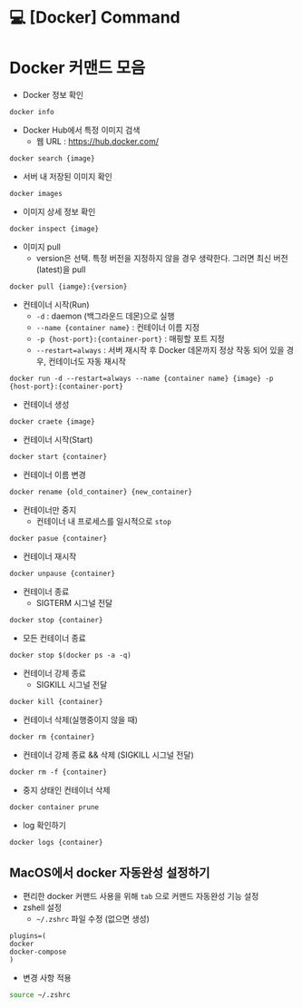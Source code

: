 💻 [Docker] Command
======================

# Docker 커맨드 모음
* Docker 정보 확인
```
docker info
```
* Docker Hub에서 특정 이미지 검색
    * 웹 URL : https://hub.docker.com/
```
docker search {image}
```
* 서버 내 저장된 이미지 확인
```
docker images
```
* 이미지 상세 정보 확인
```
docker inspect {image}
```
* 이미지 pull
    * version은 선택. 특정 버전을 지정하지 않을 경우 생략한다. 그러면 최신 버전(latest)을 pull
```
docker pull {iamge}:{version}
```
* 컨테이너 시작(Run)
    * `-d` : daemon (백그라운드 데몬)으로 실행
    * `--name {container name}` : 컨테이너 이름 지정
    * `-p {host-port}:{container-port}` : 매핑할 포트 지정
    * `--restart=always` : 서버 재시작 후 Docker 데몬까지 정상 작동 되어 있을 경우, 컨테이너도 자동 재시작 
```
docker run -d --restart=always --name {container name} {image} -p {host-port}:{container-port}
```
* 컨테이너 생성
```
docker craete {image}
```
* 컨테이너 시작(Start)
```
docker start {container}
```
* 컨테이너 이름 변경
```
docker rename {old_container} {new_container}
```
* 컨테이너만 중지
    * 컨테이너 내 프로세스를 일시적으로 `stop`
```
docker pasue {container}
```
* 컨테이너 재시작
```
docker unpause {container}
```
* 컨테이너 종료
    * SIGTERM 시그널 전달
```
docker stop {container}
```
* 모든 컨테이너 종료
```
docker stop $(docker ps -a -q)
```
* 컨테이너 강제 종료
    * SIGKILL 시그널 전달
```
docker kill {container}
```
* 컨테이너 삭제(실행중이지 않을 때)
```
docker rm {container}
```
* 컨테이너 강제 종료 && 삭제 (SIGKILL 시그널 전달)
```
docker rm -f {container}
```
* 중지 상태인 컨테이너 삭제
```
docker container prune
```

* log 확인하기
```
docker logs {container}
```


## MacOS에서 docker 자동완성 설정하기
* 편리한 docker 커맨드 사용을 위해 `tab` 으로 커맨드 자동완성 기능 설정
* zshell 설정
    * `~/.zshrc` 파일 수정 (없으면 생성)
```vim
plugins=(
docker
docker-compose
)
```

* 변경 사항 적용
```bash
source ~/.zshrc
```
